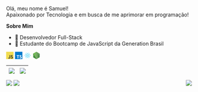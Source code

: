 Olá, meu nome é Samuel!
<br>
Apaixonado por Tecnologia e em busca de me aprimorar em programação!

**Sobre Mim**

- 💼 Desenvolvedor Full-Stack
- 🧡 Estudante do Bootcamp de JavaScript da Generation Brasil




<code><img height="20" alt="javascript" src="https://raw.githubusercontent.com/github/explore/80688e429a7d4ef2fca1e82350fe8e3517d3494d/topics/javascript/javascript.png"></code>
<code><img height="20" alt="typescript" src="https://raw.githubusercontent.com/github/explore/80688e429a7d4ef2fca1e82350fe8e3517d3494d/topics/typescript/typescript.png"></code>
<code><img height="20" alt="react" src="https://raw.githubusercontent.com/github/explore/80688e429a7d4ef2fca1e82350fe8e3517d3494d/topics/react/react.png"></code>
<code><img height="20" alt="nodejs" src="https://raw.githubusercontent.com/github/explore/80688e429a7d4ef2fca1e82350fe8e3517d3494d/topics/nodejs/nodejs.png"></code>    


| <a href="https://github.com/Samuel-1210"> <img height=200 align="center" src="https://github-readme-stats.vercel.app/api?username=Samuel-1210&theme=dracula" /> </a> |<a href="https://github.com/Samuel-1210"> <img height=200 align="center" src="https://github-readme-stats.vercel.app/api/top-langs?username=Samuel-1210&theme=dracula&layout=compact&langs_count=8&card_width=320&hide=Portugol" /></a> |
| ------------- | ------------- |

<img heigth="20" widht="20" align="right" src="https://c.tenor.com/NG07YcciMC4AAAAC/izuku-midoriya-headbang.gif">
  


<div> 
  
  <a href="https://www.linkedin.com/in/samueldos-santos/" target="_blank"><img src="https://img.shields.io/badge/-LinkedIn-%230077B5?style=for-the-badge&logo=linkedin&logoColor=white" target="_blank"></a> 
 <a href = "mailto:samuka2568@gmail.com"><img src="https://img.shields.io/badge/-Gmail-%23333?style=for-the-badge&logo=gmail&logoColor=white" target="_blank"></a>
 
 
</div>

</div>

